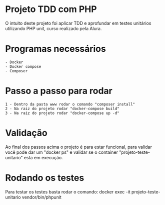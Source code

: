 # Projeto TDD com PHP
O intuito deste projeto foi aplicar TDD e aprofundar em testes unitários utilizando PHP unit, curso realizado pela Alura.

# Programas necessários
	- Docker
	- Docker compose
	- Composer

# Passo a passo para rodar
	1 - Dentro da pasta www rodar o comando "composer install"
	2 - Na raiz do projeto rodar "docker-compose build"
	3 - Na raiz do projeto rodar "docker-compose up -d"
	
# Validação
Ao final dos passos acima o projeto é para estar funcional, para validar você pode dar um "docker ps" e validar se o container "projeto-teste-unitario" esta em execução.

# Rodando os testes
Para testar os testes basta rodar o comando: docker exec -it projeto-teste-unitario vendor/bin/phpunit